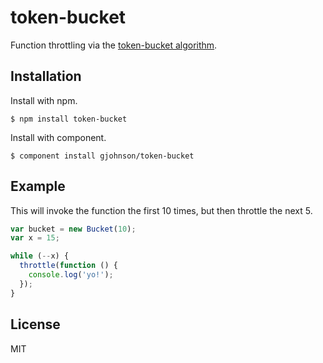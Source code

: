 
# token-bucket

  Function throttling via the [token-bucket algorithm](http://en.wikipedia.org/wiki/Token_bucket).

## Installation

  Install with npm.

    $ npm install token-bucket

  Install with component.

    $ component install gjohnson/token-bucket

## Example

This will invoke the function the first 10 times, but then throttle the next 5.

```js
var bucket = new Bucket(10);
var x = 15;

while (--x) {
  throttle(function () {
    console.log('yo!');
  });
}
```

## License

  MIT